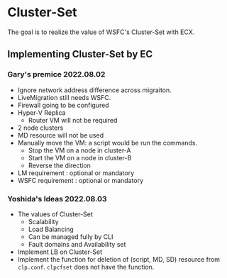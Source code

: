 # Cluster-Set
The goal is to realize the value of WSFC's Cluster-Set with ECX.

## Implementing Cluster-Set by EC

### Gary's premice 2022.08.02

- Ignore network address difference across migraiton.
- LiveMigration still needs WSFC.
- Firewall going to be configured
- Hyper-V Replica
	- Router VM will not be required
- 2 node clusters
- MD resource will not be used
- Manually move the VM: a script would be run the commands. 
	- Stop the VM on a node in cluster-A
	- Start the VM on a node in cluster-B
	- Reverse the direction
- LM requirement : optional or mandatory
- WSFC requirement : optional or mandatory

### Yoshida's Ideas 2022.08.03

- The values of Cluster-Set
	- Scalability
	- Load Balancing
	- Can be managed fully by CLI
	- Fault domains and Availability set
- Implement LB on Cluster-Set
- Implement the function for deletion of (script, MD, SD) resource from `clp.conf`. `clpcfset` does not have the function.
